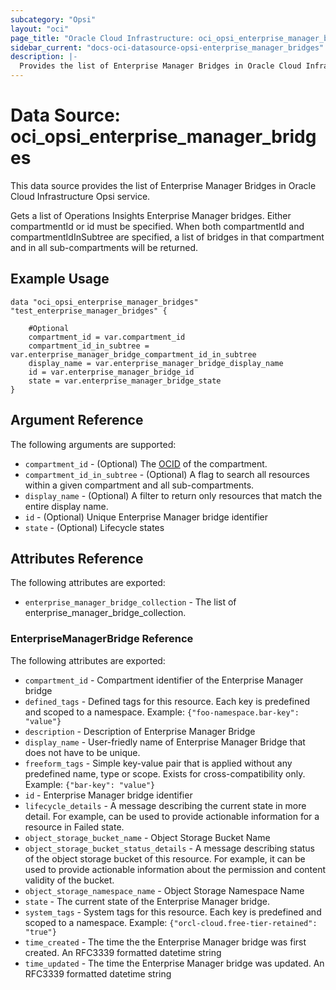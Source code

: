 ```yaml
---
subcategory: "Opsi"
layout: "oci"
page_title: "Oracle Cloud Infrastructure: oci_opsi_enterprise_manager_bridges"
sidebar_current: "docs-oci-datasource-opsi-enterprise_manager_bridges"
description: |-
  Provides the list of Enterprise Manager Bridges in Oracle Cloud Infrastructure Opsi service
---
```


# Data Source: oci_opsi_enterprise_manager_bridges
This data source provides the list of Enterprise Manager Bridges in Oracle Cloud Infrastructure Opsi service.

Gets a list of Operations Insights Enterprise Manager bridges. Either compartmentId or id must be specified.
When both compartmentId and compartmentIdInSubtree are specified, a list of bridges in that compartment and in all sub-compartments will be returned.


## Example Usage

```hcl
data "oci_opsi_enterprise_manager_bridges" "test_enterprise_manager_bridges" {

	#Optional
	compartment_id = var.compartment_id
	compartment_id_in_subtree = var.enterprise_manager_bridge_compartment_id_in_subtree
	display_name = var.enterprise_manager_bridge_display_name
	id = var.enterprise_manager_bridge_id
	state = var.enterprise_manager_bridge_state
}
```

## Argument Reference

The following arguments are supported:

* `compartment_id` - (Optional) The [OCID](https://docs.cloud.oracle.com/iaas/Content/General/Concepts/identifiers.htm) of the compartment.
* `compartment_id_in_subtree` - (Optional) A flag to search all resources within a given compartment and all sub-compartments. 
* `display_name` - (Optional) A filter to return only resources that match the entire display name.
* `id` - (Optional) Unique Enterprise Manager bridge identifier
* `state` - (Optional) Lifecycle states


## Attributes Reference

The following attributes are exported:

* `enterprise_manager_bridge_collection` - The list of enterprise_manager_bridge_collection.

### EnterpriseManagerBridge Reference

The following attributes are exported:

* `compartment_id` - Compartment identifier of the Enterprise Manager bridge
* `defined_tags` - Defined tags for this resource. Each key is predefined and scoped to a namespace. Example: `{"foo-namespace.bar-key": "value"}` 
* `description` - Description of Enterprise Manager Bridge
* `display_name` - User-friedly name of Enterprise Manager Bridge that does not have to be unique.
* `freeform_tags` - Simple key-value pair that is applied without any predefined name, type or scope. Exists for cross-compatibility only. Example: `{"bar-key": "value"}` 
* `id` - Enterprise Manager bridge identifier
* `lifecycle_details` - A message describing the current state in more detail. For example, can be used to provide actionable information for a resource in Failed state.
* `object_storage_bucket_name` - Object Storage Bucket Name
* `object_storage_bucket_status_details` - A message describing status of the object storage bucket of this resource. For example, it can be used to provide actionable information about the permission and content validity of the bucket.
* `object_storage_namespace_name` - Object Storage Namespace Name
* `state` - The current state of the Enterprise Manager bridge.
* `system_tags` - System tags for this resource. Each key is predefined and scoped to a namespace. Example: `{"orcl-cloud.free-tier-retained": "true"}` 
* `time_created` - The time the the Enterprise Manager bridge was first created. An RFC3339 formatted datetime string
* `time_updated` - The time the Enterprise Manager bridge was updated. An RFC3339 formatted datetime string

